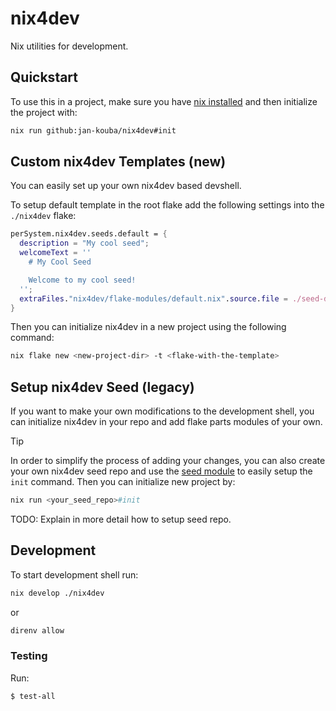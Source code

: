 # nix4dev

Nix utilities for development.

## Quickstart

To use this in a project, make sure you have [nix installed](https://nixos.org/download/) and then initialize the project with:

```bash
nix run github:jan-kouba/nix4dev#init
```

## Custom nix4dev Templates (new)

You can easily set up your own nix4dev based devshell.

To setup default template in the root flake add the following settings into the `./nix4dev` flake:

```nix
perSystem.nix4dev.seeds.default = {
  description = "My cool seed";
  welcomeText = ''
    # My Cool Seed

    Welcome to my cool seed!
  '';
  extraFiles."nix4dev/flake-modules/default.nix".source.file = ./seed-default.nix;
}
```

Then you can initialize nix4dev in a new project using the following command:

```bash
nix flake new <new-project-dir> -t <flake-with-the-template>
```

## Setup nix4dev Seed (legacy)

If you want to make your own modifications to the development shell, you can initialize nix4dev in your repo and add flake parts modules of your own.

> [!TIP]
> In order to simplify the process of adding your changes, you can also create your own nix4dev seed repo and use the [seed module](./nix4dev-seed-modules/default.nix) to easily setup the `init` command. Then you can initialize new project by:
>
> ```bash
> nix run <your_seed_repo>#init
> ```

TODO: Explain in more detail how to setup seed repo.

## Development

To start development shell run:

```bash
nix develop ./nix4dev
```

or

```bash
direnv allow
```

### Testing

Run:

```bash
$ test-all
```
